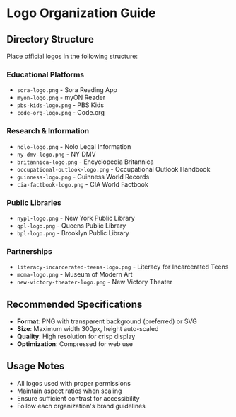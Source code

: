 # Logo Organization Guide

## Directory Structure
Place official logos in the following structure:

### Educational Platforms
- `sora-logo.png` - Sora Reading App
- `myon-logo.png` - myON Reader  
- `pbs-kids-logo.png` - PBS Kids
- `code-org-logo.png` - Code.org

### Research & Information
- `nolo-logo.png` - Nolo Legal Information
- `ny-dmv-logo.png` - NY DMV
- `britannica-logo.png` - Encyclopedia Britannica
- `occupational-outlook-logo.png` - Occupational Outlook Handbook
- `guinness-logo.png` - Guinness World Records
- `cia-factbook-logo.png` - CIA World Factbook

### Public Libraries
- `nypl-logo.png` - New York Public Library
- `qpl-logo.png` - Queens Public Library
- `bpl-logo.png` - Brooklyn Public Library

### Partnerships
- `literacy-incarcerated-teens-logo.png` - Literacy for Incarcerated Teens
- `moma-logo.png` - Museum of Modern Art
- `new-victory-theater-logo.png` - New Victory Theater

## Recommended Specifications
- **Format**: PNG with transparent background (preferred) or SVG
- **Size**: Maximum width 300px, height auto-scaled
- **Quality**: High resolution for crisp display
- **Optimization**: Compressed for web use

## Usage Notes
- All logos used with proper permissions
- Maintain aspect ratios when scaling
- Ensure sufficient contrast for accessibility
- Follow each organization's brand guidelines
